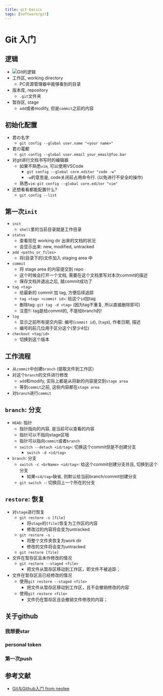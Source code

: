 ```yaml
---
title: git basics
tags: [software/git]
---
```


# Git 入门

## 逻辑
- ![Git的逻辑](https://github.com/neolee/wop-ecnu-pub/raw/d93a56cf3b6cb317585433ed7a6d60efda6a5bc9/assets/git-states.png)
- 工作区, working directory
  - PC资源管理器中能够看到的目录
- 版本库, repository
  - `.git`文件夹
- 暂存区, stage
  - `add`或者modify, 但是`commit`之前的内容

## 初始化配置
- 君の名字
  - `git config --global user.name "<your name>"`
- 君の電郵
  - `git config --global user.email your_email@foo.bar`
- 对git进行文档书写时的编辑器
  - 如果不熟悉`vim`, 可以使用VSCode
    - `git config --global core.editor "code -w"`
    - `-w`的意思是, code关闭前占用命令行. (以免进行不安全的操作)
  - 熟悉`vim`: `git config --global core.editor "vim"`
- 还想看看都能配置什么?
  - `git config --list`

## 第一次`init`
- `init`
  - `shell`里的当前目录就是工作目录
- `status`
  - 查看现在 working dir 出来的文档的状况
  - 会显示出来: new, modified, untracked
- `add <paths_or_files>`
  - 将(目录下的)文件加入 staging area 中
- `commit`
  - 将 stage area 的内容提交到 repo
  - 这个时候会打开一个文档, 需要在这个文档里写对本次commit的描述
  - 保存文档并退出之后, 就commit成功了
- `tag <tag>`
  - 给最新的 commit 加 tag, 方便后续追踪
  - `tag <tag> <commit id>`: 给这个`id`加tag
  - 删除tag: `git tag -d <tag>` (因为tag不重复, 所以直接删除即可)
  - 注意!!: tag是给commit的, 不是给branch的!
- `log`
  - 显示之前所有提交内容: 编号(`commit id`), (`tag`s), 作者日期, 描述
  - 编号的前几位用于区分这个(至少4位)
- `checkout <tag/id>`
  - 切换到这个版本

## 工作流程
- 从`commit`中创建`branch` (提取文件到工作区)
- 对这个`branch`的文件进行修改
  - `add`和modify, 实际上都是从将新的内容提交到`stage area`
  - 等到`commit`之前, 这些内容都在`stage area`
- 对`branch`进行`commit`

## `branch`: 分支
- `HEAD`: 指针
  - 指针指向的内容, 是当前可以查看的内容
  - 指针可以不指向stage区哦
  - 指针可以指向`commit`或者`branch`
  - `switch --detach <id/tag>`: 切换这个commit但是不创建分支
    - `switch -d <id/tag>`
- `branch`: 分支
  - `switch -c <brName> <id/tag>`: 给这个commit创建分支并且, 切换到这个分支
    - 如果`<id/tag>`缺省, 则默认给当前branch/commit创建分支
  - `git switch -`: 切换回上一个所在的分支

## `restore`: 恢复
- 对`stage`进行恢复
  - `git restore -s [file]`
    - 将`stage`的`[file]`恢复为工作区的内容
    - 修改过的内容将会变为untracked
  - `git restore -s .`
    - 将整个文件夹恢复为work dir
    - 修改的文件将会变为untracked
  - `git restore [file]`
- 文件在暂存区且未作修改的情况
  - `git restore --staged <file>`
    - 把文件从暂存区移动到工作区，即文件不被追踪；
- 文件在暂存区且已经修改的情况
  - 使用`git restore --staged <file>`
    - 把文件从暂存区移动到工作区，且不会撤销修改的内容
  - 使用`git restore <file>`
    - 文件仍在暂存区且会撤销文件修改的内容；

## 关于github

### 我想要star


### personal token



### 第一次push



## 参考文献
- [Git与Github入门 from neolee](https://github.com/neolee/wop-ecnu-pub/blob/master/x3-git-github.ipynb)

